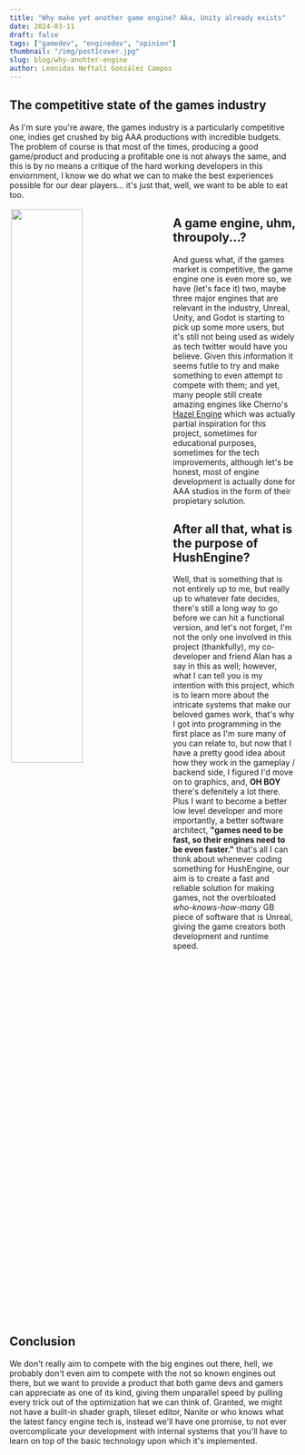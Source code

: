 ```yaml
---
title: "Why make yet another game engine? Aka, Unity already exists"
date: 2024-03-11
draft: false
tags: ["gamedev", "enginedev", "opinion"]
thumbnail: "/img/post1cover.jpg"
slug: blog/why-anohter-engine
author: Leónidas Neftalí González Campos
---
```

## The competitive state of the games industry
As I'm sure you're aware, the games industry is a particularly competitive one, indies get crushed by big AAA productions with incredible budgets. The problem of course is that most of the times, producing a good game/product and producing a profitable one is not always the same, and this is by no means a critique of the hard working developers in this enviornment, I know we do what we can to make the best experiences possible for our dear players... it's just that, well, we want to be able to eat too.

<img name="hazel" align="left" style="padding: 3px 30px 3px 3px;" src="https://hazelengine.com/images/Hazel-2023.2-Screenshot_huda087e3f95812a96d2373c8ea820d639_197486_753x548_resize_q90_h2_box.webp" width="50%" height="50%"></img>

## A game engine, uhm, throupoly...?

And guess what, if the games market is competitive, the game engine one is even more so, we have (let's face it) two, maybe three major engines that are relevant in the industry, Unreal, Unity, and Godot is starting to pick up some more users, but it's still not being used as widely as tech twitter would have you believe. Given this information it seems futile to try and make something to even attempt to compete with them; and yet, many people still create amazing engines like Cherno's [Hazel Engine](https://hazelengine.com/) which was actually partial inspiration for this project, sometimes for educational purposes, sometimes for the tech improvements, although let's be honest, most of engine development is actually done for AAA studios in the form of their propietary solution.
<br/>

## After all that, what is the purpose of HushEngine?
Well, that is something that is not entirely up to me, but really up to whatever fate decides, there's still a long way to go before we can hit a functional version, and let's not forget, I'm not the only one involved in this project (thankfully), my co-developer and friend Alan has a say in this as well; however, what I can tell you is my intention with this project, which is to learn more about the intricate systems that make our beloved games work, that's why I got into programming in the first place as I'm sure many of you can relate to, but now that I have a pretty good idea about how they work in the gameplay / backend side, I figured I'd move on to graphics, and, <b>OH BOY</b> there's defenitely a lot there. Plus I want to become a better low level developer and more importantly, a better software architect, <b>"games need to be fast, so their engines need to be even faster."</b> that's all I can think about whenever coding something for HushEngine, our aim is to create a fast and reliable solution for making games, not the overbloated <i>who-knows-how-many</i> GB piece of software that is Unreal, giving the game creators both development and runtime speed.
<br clear="left">

## Conclusion
We don't really aim to compete with the big engines out there, hell, we probably don't even aim to compete with the not so known engines out there, but we want to provide a product that both game devs and gamers can appreciate as one of its kind, giving them unparallel speed by pulling every trick out of the optimization hat we can think of. Granted, we might not have a built-in shader graph, tileset editor, Nanite or who knows what the latest fancy engine tech is, instead we'll have one promise, to not ever overcomplicate your development with internal systems that you'll have to learn on top of the basic technology upon which it's implemented.